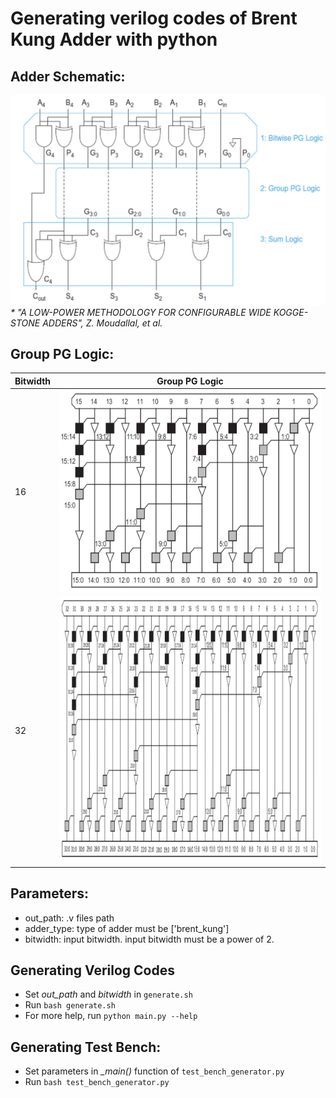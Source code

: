 # Generating verilog codes of Brent Kung Adder with python

## Adder Schematic:

<img src="./images/AdderSchematic.png" alt="Brent-Kung Adder Schematic"/>
<em>* "A LOW-POWER METHODOLOGY FOR CONFIGURABLE WIDE KOGGE-STONE ADDERS", Z. Moudallal, et al. </em>

## Group PG Logic:

<table>
    <thead>
        <tr>
            <th>Bitwidth</th>
            <th>Group PG Logic</th>
        </tr>
    </thead>
    <tbody>
        <tr>
            <td>16</td>
            <td><img src="./images/brentkung16bit.png" alt="16 bits Brent-Kung Adder"/></td>
        </tr>
        <tr>
            <td>32</td>
            <td><img src="./images/brentkung32bit.png" alt="32 bits Brent-Kung Adder"/></td>
        </tr>
    </tbody>
</table>

## Parameters:

- out_path: .v files path
- adder_type: type of adder must be ['brent_kung']
- bitwidth: input bitwidth. input bitwidth must be a power of 2.

## Generating Verilog Codes

- Set <em>out_path</em> and <em>bitwidth</em> in `generate.sh`
- Run `bash generate.sh`
- For more help, run `python main.py --help`

## Generating Test Bench:

- Set parameters in <em>\_main()</em> function of `test_bench_generator.py`
- Run `bash test_bench_generator.py`
